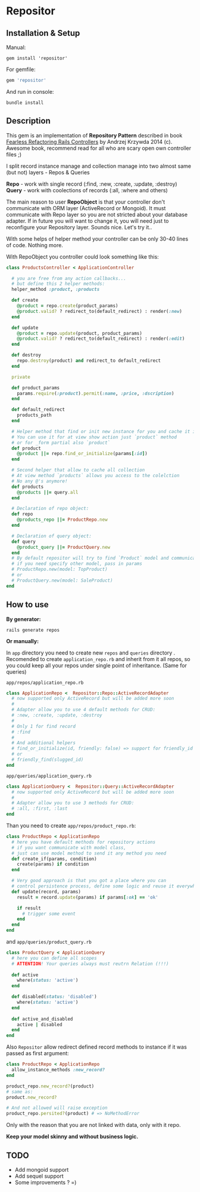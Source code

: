 # Repositor

## Installation & Setup

Manual:
```
gem install 'repositor'
```

For gemfile:
```ruby
gem 'repositor'
```

And run in console:
```
bundle install
```

## Description

This gem is an implementation of **Repository Pattern** described in book [Fearless Refactoring Rails Controllers](http://rails-refactoring.com/) by Andrzej Krzywda 2014 (c). Awesome book, recommend read for all who are scary open own controller files ;)

I split record instance manage and collection manage into two almost same (but not) layers - Repos & Queries

**Repo** - work with single record (:find, :new, :create, :update, :destroy)
**Query** - work with coolections of records (:all, :where and others)

The main reason to user **RepoObject** is that your controller don't communicate with ORM layer (ActiveRecord or Mongoid). It must communicate with Repo layer so you are not stricted about your database adapter. If in future you will want to change it, you will need just to reconfigure your Repository layer. Sounds nice. Let's try it..

With some helps of helper method your controller can be only 30-40 lines of code. Nothing more.

With RepoObject you controller could look something like this:
```ruby
class ProductsController < ApplicationController

  # you are free from any action callbacks...
  # but define this 2 helper methods:
  helper_method :product, :products

  def create
    @product = repo.create(product_params)
    @product.valid? ? redirect_to(default_redirect) : render(:new)
  end

  def update
    @product = repo.update(product, product_params)
    @product.valid? ? redirect_to(default_redirect) : render(:edit)
  end

  def destroy
    repo.destroy(product) and redirect_to default_redirect
  end

  private

  def product_params
    params.require(:product).permit(:name, :price, :dscription)
  end

  def default_redirect
    products_path
  end

  # Helper method that find or init new instance for you and cache it in ivar
  # You can use it for at view show action just `product` method
  # or for _form partial also `product`
  def product
    @product ||= repo.find_or_initialize(params[:id])
  end

  # Second helper that allow to cache all collection
  # At view method `products` allows you access to the colelction
  # No any @'s anymore!
  def products
    @products ||= query.all
  end

  # Declaration of repo object:
  def repo
    @products_repo ||= ProductRepo.new
  end

  # Declaration of query object:
  def query
    @product_query ||= ProductQuery.new
  end
  # By default repositor will try to find `Product` model and communicate with it
  # if you need specify other model, pass in params
  # ProductRepo.new(model: TopProduct)
  # or
  # ProductQuery.new(model: SaleProduct)
end
```

## How to use

**By generator:**

`rails generate repos`

**Or manually:**

In `app` directory you need to create new `repos` and `queries` directory . Recomended to create `application_repo.rb` and inherit from it all repos, so you could keep all your repos under single point of inheritance. (Same for queries)

`app/repos/application_repo.rb`
```ruby
class ApplicationRepo <  Repositor::Repo::ActiveRecordAdapter
  # now supported only ActiveRecord but will be added more soon
  # 
  # Adapter allow you to use 4 default methods for CRUD:
  # :new, :create, :update, :destroy
  # 
  # Only 1 for find record
  # :find
  # 
  # And additional helpers
  # find_or_initialize(id, friendly: false) => support for friendly_id gem
  # or
  # friendly_find(slugged_id)
end
```

`app/queries/application_query.rb`
```ruby
class ApplicationQuery <  Repositor::Query::ActiveRecordAdapter
  # now supported only ActiveRecord but will be added more soon
  # 
  # Adapter allow you to use 3 methods for CRUD:
  # :all, :first, :last
end
```

Than you need to create `app/repos/product_repo.rb`:
```ruby
class ProductRepo < ApplicationRepo
  # here you have default methods for repository actions
  # if you want communicate with model class,
  # just can use model method to send it any method you need
  def create_if(params, condition)
    create(params) if condition
  end

  # Very good approach is that you got a place where you can
  # control persistence process, define some logic and reuse it everywhere.
  def update(record, params)
    result = record.update(params) if params[:ok] == 'ok'

    if result
      # trigger some event
    end
  end
end
```

and `app/queries/product_query.rb`
```ruby
class ProductQuery < ApplicationQuery
  # here you can define all scopes
  # ATTENTION! Your queries always must reutrn Relation (!!!)
  
  def active
    where(status: 'active')
  end

  def disabled(status: 'disabled')
    where(status: 'active')
  end
  
  def active_and_disabled
    active | disabled
  end
end
```

Also `Repositor` allow redirect defined record methods to instance if it was passed as first argument:
```ruby
class ProductRepo < ApplicationRepo
  allow_instance_methods :new_record?
end

product_repo.new_record?(product)
# same as:
product.new_record?

# And not allowed will raise exception
product_repo.persited?(product) # => NoMethodError
```
Only with the reason that you are not linked with data, only with it repo.

**Keep your model skinny and without business logic.**

## TODO
* Add mongoid support
* Add sequel support
* Some improvements ? =)
